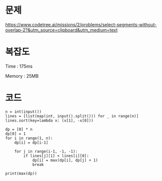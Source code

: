 # 문제
https://www.codetree.ai/missions/2/problems/select-segments-without-overlap-2?&utm_source=clipboard&utm_medium=text

# 복잡도
Time : 175ms <p>
Memory : 25MB

# 코드
```
n = int(input())
lines = [list(map(int, input().split())) for _ in range(n)]
lines.sort(key=lambda x: (x[1], -x[0]))

dp = [0] * n
dp[0] = 1
for i in range(1, n):
    dp[i] = dp[i-1]

    for j in range(i-1, -1, -1):
        if lines[j][1] < lines[i][0]:
            dp[i] = max(dp[i], dp[j] + 1)
            break

print(max(dp))
```
